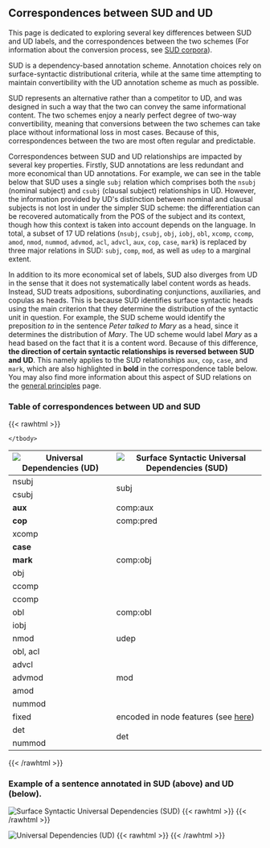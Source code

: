 ## Correspondences between SUD and UD

This page is dedicated to exploring several key differences between SUD and UD labels, and the correspondences between the two schemes (For information about the conversion process, see [SUD corpora](../../../data)).

SUD is a dependency-based annotation scheme. Annotation choices rely on surface-syntactic distributional criteria, while at the same time attempting to maintain convertibility with the UD annotation scheme as much as possible.

SUD represents an alternative rather than a competitor to UD, and was designed in such a way that the two can convey the same informational content. The two schemes enjoy a nearly perfect degree of two-way convertibility, meaning that conversions between the two schemes can take place without informational loss in most cases. Because of this, correspondences between the two are most often regular and predictable.

Correspondences between SUD and UD relationships are impacted by several key properties. Firstly, SUD annotations are less redundant and more economical than UD annotations. For example, we can see in the table below that SUD uses a single `subj` relation which comprises both the `nsubj` (nominal subject) and `csubj` (clausal subject) relationships in UD. However, the information provided by UD's distinction between nominal and clausal subjects is not lost in under the simpler SUD scheme: the differentiation can be recovered automatically from the POS of the subject and its context, though how this context is taken into account depends on the language. In total, a subset of 17 UD relations (`nsubj`, `csubj`, `obj`, `iobj`, `obl`, `xcomp`, `ccomp`, `amod`, `nmod`, `nummod`, `advmod`, `acl`, `advcl`, `aux`, `cop`, `case`, `mark`) is replaced by three major relations in SUD: `subj`, `comp`, `mod`, as well as `udep` to a marginal extent.

In addition to its more economical set of labels, SUD also diverges from UD in the sense that it does not systematically label content words as heads. Instead, SUD treats adpositions, subordinating conjunctions, auxiliaries, and copulas as heads. This is because SUD identifies surface syntactic heads using the main criterion that they determine the distribution of the syntactic unit in question. For example, the SUD scheme would identify the preposition *to* in the sentence *Peter talked to Mary* as a head, since it determines the distribution of *Mary*. The UD scheme would label *Mary* as a head based on the fact that it is a content word. Because of this difference, **the direction of certain syntactic relationships is reversed between SUD and UD**. This namely applies to the SUD relationships `aux`, `cop`, `case`, and `mark`, which are also highlighted in **bold** in the correspondence table below. You may also find more information about this aspect of SUD relations on the [general principles](../guidelines/u/general_principles) page.

### Table of correspondences between UD and SUD

{{< rawhtml >}}

<table class="center">
    <thead>
        <tr>
            <th><img src="/images/ud.svg" alt="Universal Dependencies (UD)"></th>
            <th><img src="/images/sud.svg" alt="Surface Syntactic Universal Dependencies (SUD)"></th>
        </tr>
    </thead>
    <tbody>
        <tr>
          <td>nsubj</td>
          <td rowspan=2>subj</td>
        </tr>
        <tr>
          <td>csubj</td>
        </tr>
        <tr>
          <td><b>aux</b></td>
          <td>comp:aux</td>
        </tr>
        <tr>
          <td><b>cop</b></td>
          <td>comp:pred</td>
        </tr>
        <tr>
          <td>xcomp</td>
          <td rowspan=5>comp:obj</td>
        <tr>
          <td><b>case</b></td>
        </tr>
        <tr><td><b>mark</b></td></tr>
        <tr><td>obj</td></tr>
        <tr><td>ccomp</td></tr>
        <tr>
          <td>ccomp</td>
          <td rowspan=3>comp:obl</td>
        </tr>
        <tr><td>obl</td></tr>
        <tr>
          <td>iobj</td>
        </tr>
        <tr><td>nmod</td><td>udep</td></tr>
        <tr>
          <td rowspan>obl, acl</td>
          <td rowspan=5>mod</td>
        </tr>
        <tr><td>advcl</td></tr>
        <tr><td>advmod</td></tr>
        <tr><td>amod</td></tr>
        <tr><td>nummod</td></tr>
        <tr>
          <td>fixed</td>
          <td>encoded in node features (see <a href="../guidelines/u/extpos/idioms_titles">here</a>)</td>
        </tr>
        <tr>
          <td>det</td>
          <td rowspan=2>det</td>
        </tr>
        <tr>
          <td>nummod</td>
        </tr>

    </tbody>
</table>
</div>
{{< /rawhtml >}}


### Example of a sentence annotated in SUD (above) and UD (below).
![Surface Syntactic Universal Dependencies (SUD)](/images/sud.svg#floatleft)
{{< rawhtml >}}
    <reactive-dep-tree
      interactive="true"
      shown-metas="text_en"
      shown-features="UPOS,FEATS.Tense,FEATS.VerbForm,FEATS.Number,FEATS.Person,MISC.Gloss"
      hidden-features="XPOS"
      conll="
      # sent_id = email-enronsent38_01-0114
      # text = I am out of the office today but will be back tomorrow.
      # shownfeatures = FORM, UPOS
      1	I	_	PRON	_	_	2	subj	_	_
      2	am	_	AUX	_	_	0	root	_	_
      3	out	_	ADP	_	_	2	comp:pred	_	_
      4	of	_	ADP	_	_	3	comp:obj	_	_
      5	the	_	DET	_	_	6	det	_	_
      6	office	_	NOUN	_	_	4	comp:obj	_	_
      7	today	_	NOUN	_	_	2	mod	_	_
      8	but	_	CCONJ	_	_	9	cc	_	_
      9	will	_	AUX	_	_	2	conj	_	_
      10	be	_	AUX	_	_	9	comp:aux	_	_
      11	back	_	ADV	_	_	10	comp:pred	_	_
      12	tomorrow	_	NOUN	_	_	9	mod	_	_
      13	.	_	PUNCT	.	_	2	punct	_	_
      "
    ></reactive-dep-tree>
{{< /rawhtml >}}

![Universal Dependencies (UD)](/images/ud.svg#floatleft)
{{< rawhtml >}}
    <reactive-dep-tree
      interactive="true"
      shown-metas="text_en"
      shown-features="UPOS,FEATS.Tense,FEATS.VerbForm,FEATS.Number,FEATS.Person,MISC.Gloss"
      hidden-features="XPOS"
      conll="
      # sent_id = email-enronsent38_01-0114
      # text = I am out of the office today but will be back tomorrow.
      # shownfeatures = FORM, UPOS
      1	I	_	PRON	_	_	6	nsubj	_	_
      2	am	_	AUX	_	_	6	cop	_	_
      3	out	_	ADP	_	_	6	case	_	_
      4	of	_	ADP	_	_	6	case	_	_
      5	the	_	DET	_	_	6	det	_	_
      6	office	_	NOUN	_	_	0	root	_	_
      7	today	_	NOUN	_	_	6	obl:tmod	_	_
      8	but	_	CCONJ	_	_	11	cc	_	_
      9	will	_	AUX	_	_	11	aux	_	_
      10	be	_	AUX	_	_	11	cop	_	_
      11	back	_	ADV	_	_	6	conj	_	_
      12	tomorrow	_	NOUN	_		11	obl:tmod	_	_
      13	.	_	PUNCT	.	_	6	punct	_	_
      "
    ></reactive-dep-tree>
{{< /rawhtml >}}

